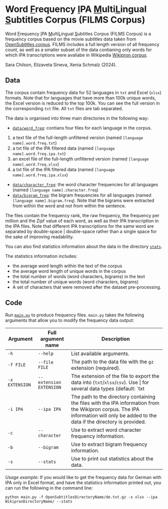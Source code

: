 # Word <ins>F</ins>requency <ins>I</ins>PA <ins>M</ins>ulti<ins>L</ins>ingual <ins>S</ins>ubtitles Corpus (FILMS Corpus)

Word <ins>F</ins>requency <ins>I</ins>PA <ins>M</ins>ulti<ins>L</ins>ingual <ins>S</ins>ubtitles Corpus (FILMS Corpus) is a frequency corpus based on the movie subtitles data taken from [OpenSubtitles corpus](https://opus.nlpl.eu/OpenSubtitles/corpus/version/OpenSubtitles).
FILMS includes a full length version of all frequency count, as well as a smaller subset of the data contianing only words for which IPA transcriptions were avaliabe in Wikipedia [Wikipron corpus](https://github.com/CUNY-CL/wikipron/tree/master/data/scrape/tsv).

Sara Chilson, Elizaveta Sineva, Xenia Schmalz (2024). 

## Data

The corpus contain frequency data for 52 languages in `txt` and Excel (`xlsx`) formats. Note that for languages that have more than 100k unique words, the Excel version is reduced to the top 100k. You can see the full version in the corresponding `txt` file. All `txt` files are tab separated.  

The data is organised into three main directories in the following way:

* [`data/word_freq`](https://github.com/sarachilson/FILMS-Corpus/tree/main/data/word_freq): contians four files for each language in the corpus. 

1) a text file of the full-length unfiltered version (named `[language name].word.freq.txt`)
2) a txt file of the IPA filtered data (named `[language name].word.freq.ipa.txt`)
3) an excel file of the full-length unfiltered version (named `[language name].word.freq.xlsx`)
4) a txt file of the IPA filtered data  (named `[language name].word.freq.ipa.xlsx`)

* [`data/character_freq`](https://github.com/sarachilson/FILMS-Corpus/tree/main/data/character_freq): the word character frequencies for all languages (named `[language name].character.freq`)
* [`data/bigram_freq`](https://github.com/sarachilson/FILMS-Corpus/tree/main/data/bigram_freq): the bigram frequencies for all languages (named `[language name].bigram.freq`). Note that the bigrams were extracted from within the word and not from within the sentence.

The files contain the frequency rank, the raw frequency, the frequency per million and the Zipf value of each word, as well as their IPA transcription in the IPA files. 
Note that different IPA transcriptions for the same word are separated by double-space | double-space rather than a single space for the sake of improving readability.

You can also find statistics information about the data in the directory [`stats`](https://github.com/sarachilson/FILMS-Corpus/tree/main/stats).

The statistics information includes:
- the average word length within the text of the corpus
- the average word length of unique words in the corpus
- the total number of words (word characters, bigrams) in the text
- the total number of unique words (word characters, bigrams)
- A set of characters that were removed after the dataset pre-processing.


## Code

Run [`main.py`](https://github.com/sarachilson/FILMS-Corpus/blob/main/main.py) to produce frequency files.
`main.py` takes the following arguments that allow you to modify the frequency data output:

| Argument | Full argument name | Description |
| --- | --- | --- |
| `-h` | `--help` | List available arguments. |
| `-f FILE` | `--file FILE` | The path to the data file with the `gz` extension (required). |
| `-x EXTENSION` | `--extension EXTENSION` | The extension of the file to export the data into (`txt`/`xlsx`/`csv`). Use \| for several data types (default: `txt|xlsx`) |
| `-i IPA` | `--ipa IPA` | The path to the directory containing the files with the IPA information from the Wikipron corpus. The IPA information will only be added to the data if the directory is provided. |
| `-c` | `--character` | Use to extract word character frequency information. |
| `-b` | `--bigram` | Use to extract bigram frequency information. |
| `-s` | `--stats` | Use to print out statistics about the data. |

_Usage_ _example_: 
If you would like to get the frequency data for German with IPA only in Excel format, and have the statistics information printed out, you can run the following in the command line:

```
python main.py -f OpenSubtitlesDirectoryName/de.txt.gz -x xlsx --ipa WikipronDirectoryName/ --stats
```
